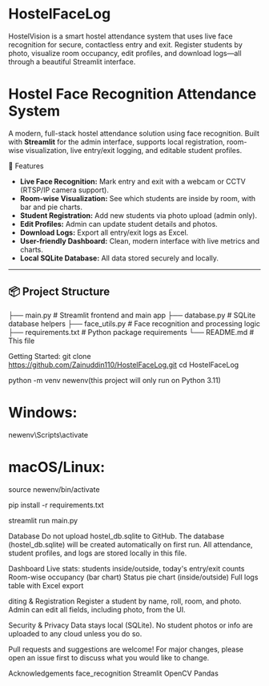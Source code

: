 # HostelFaceLog
HostelVision is a smart hostel attendance system that uses live face recognition for secure, contactless entry and exit. Register students by photo, visualize room occupancy, edit profiles, and download logs—all through a beautiful Streamlit interface.

# Hostel Face Recognition Attendance System

A modern, full-stack hostel attendance solution using face recognition. Built with **Streamlit** for the admin interface, supports local registration, room-wise visualization, live entry/exit logging, and editable student profiles.

🚀 Features

- **Live Face Recognition:** Mark entry and exit with a webcam or CCTV (RTSP/IP camera support).
- **Room-wise Visualization:** See which students are inside by room, with bar and pie charts.
- **Student Registration:** Add new students via photo upload (admin only).
- **Edit Profiles:** Admin can update student details and photos.
- **Download Logs:** Export all entry/exit logs as Excel.
- **User-friendly Dashboard:** Clean, modern interface with live metrics and charts.
- **Local SQLite Database:** All data stored securely and locally.

---

## 📦 Project Structure
├── main.py # Streamlit frontend and main app
├── database.py # SQLite database helpers
├── face_utils.py # Face recognition and processing logic
├── requirements.txt # Python package requirements
└── README.md # This file

Getting Started:
git clone https://github.com/Zainuddin110/HostelFaceLog.git
cd HostelFaceLog

python -m venv newenv(this project will only run on Python 3.11)
# Windows:
newenv\Scripts\activate
# macOS/Linux:
source newenv/bin/activate

pip install -r requirements.txt

streamlit run main.py

Database
Do not upload hostel_db.sqlite to GitHub.
The database (hostel_db.sqlite) will be created automatically on first run.
All attendance, student profiles, and logs are stored locally in this file.

Dashboard
Live stats: students inside/outside, today's entry/exit counts
Room-wise occupancy (bar chart)
Status pie chart (inside/outside)
Full logs table with Excel export

diting & Registration
Register a student by name, roll, room, and photo.
Admin can edit all fields, including photo, from the UI.

Security & Privacy
Data stays local (SQLite).
No student photos or info are uploaded to any cloud unless you do so.

Pull requests and suggestions are welcome! For major changes, please open an issue first to discuss what you would like to change.

Acknowledgements
face_recognition
Streamlit
OpenCV
Pandas
